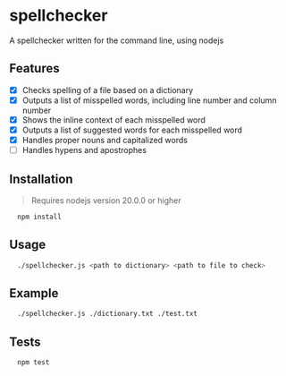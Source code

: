# spellchecker
A spellchecker written for the command line, using nodejs

## Features
- [x] Checks spelling of a file based on a dictionary
- [x] Outputs a list of misspelled words, including line number and column number
- [x] Shows the inline context of each misspelled word
- [x] Outputs a list of suggested words for each misspelled word
- [x] Handles proper nouns and capitalized words
- [ ] Handles hypens and apostrophes

## Installation
> Requires nodejs version 20.0.0 or higher
```bash
  npm install
```

## Usage
```bash
  ./spellchecker.js <path to dictionary> <path to file to check>
```

## Example
```bash
  ./spellchecker.js ./dictionary.txt ./test.txt
```

## Tests
```bash
  npm test
```
